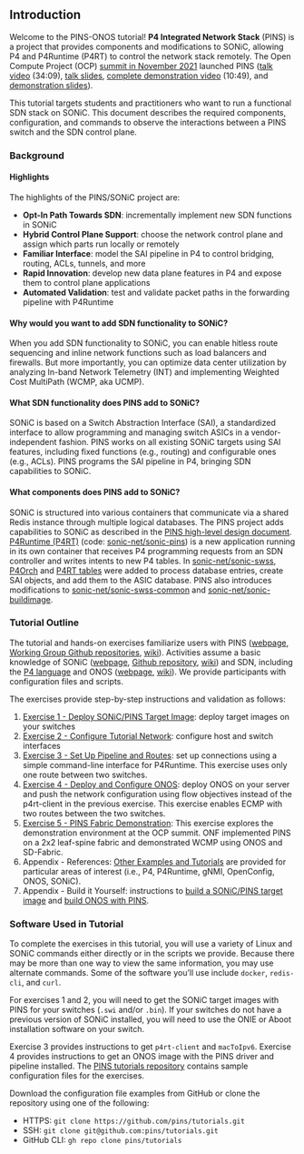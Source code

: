 <!--
Copyright 2021-present Open Networking Foundation

SPDX-License-Identifier: Apache-2.0
-->

## Introduction

Welcome to the PINS-ONOS tutorial! **P4 Integrated Network Stack** (PINS) is a
project that provides components and modifications to SONiC, allowing P4 and
P4Runtime (P4RT) to control the network stack remotely. The Open Compute Project
(OCP) [summit in November
2021](https://opennetworking.org/events/ocp-global-summit-2021/) launched PINS
([talk video](https://www.youtube.com/watch?v=QOASuHSn7z8) (34:09), [talk
slides](https://fntech.sfo2.digitaloceanspaces.com/PresentationMediaUploads/31/1993/OCP-PINS-2021-1c98a1591d51078fc4118646f5bd0e97.pdf),
[complete demonstration video](https://www.youtube.com/watch?v=iZuWdiV9dnc)
(10:49), and [demonstration
slides](https://opennetworking.org/wp-content/uploads/2021/12/PINS-OCP-2021-Demo-Slides.pdf)).

This tutorial targets students and practitioners who want to run a functional
SDN stack on SONiC. This document describes the required components,
configuration, and commands to observe the interactions between a PINS switch
and the SDN control plane.

### Background

#### Highlights

The highlights of the PINS/SONiC project are:

* **Opt-In Path Towards SDN**: incrementally implement new SDN functions in
  SONiC
* **Hybrid Control Plane Support**: choose the network control plane and assign
  which parts run locally or remotely
* **Familiar Interface**: model the SAI pipeline in P4 to control bridging,
  routing, ACLs, tunnels, and more
* **Rapid Innovation**: develop new data plane features in P4 and expose them to
  control plane applications
* **Automated Validation**: test and validate packet paths in the forwarding
  pipeline with P4Runtime

#### Why would you want to add SDN functionality to SONiC?

When you add SDN functionality to SONiC, you can enable hitless route sequencing
and inline network functions such as load balancers and firewalls. But more
importantly, you can optimize data center utilization by analyzing In-band
Network Telemetry (INT) and implementing Weighted Cost MultiPath (WCMP, aka
UCMP).

#### What SDN functionality does PINS add to SONiC?

SONiC is based on a Switch Abstraction Interface (SAI), a standardized interface
to allow programming and managing switch ASICs in a vendor-independent fashion.
PINS works on all existing SONiC targets using SAI features, including fixed
functions (e.g., routing) and configurable ones (e.g., ACLs). PINS programs the
SAI pipeline in P4, bringing SDN capabilities to SONiC.

#### What components does PINS add to SONiC?

SONiC is structured into various containers that communicate via a shared Redis
instance through multiple logical databases. The PINS project adds capabilities
to SONiC as described in the [PINS high-level design
document](https://github.com/pins/SONiC/blob/pins-hld/doc/pins/pins_hld.md).
[P4Runtime
(P4RT)](https://github.com/pins/SONiC/blob/p4rt_hld/doc/pins/p4rt_app_hld.md)
(code: [sonic-net/sonic-pins](https://github.com/sonic-net/sonic-pins)) is a new
application running in its own container that receives P4 programming requests
from an SDN controller and writes intents to new P4 tables. In
[sonic-net/sonic-swss](https://github.com/sonic-net/sonic-swss),
[P4Orch](https://github.com/pins/SONiC/blob/pins-hld/doc/pins/pins_hld.md#p4-orchagent)
and [P4RT
tables](https://github.com/pins/SONiC/blob/pins-hld/doc/pins/pins_hld.md#p4-appl-db-tables)
were added to process database entries, create SAI objects, and add them to the
ASIC database. PINS also introduces modifications to
[sonic-net/sonic-swss-common](https://github.com/sonic-net/sonic-swss-common) and
[sonic-net/sonic-buildimage](https://github.com/sonic-net/sonic-buildimage).

### Tutorial Outline

The tutorial and hands-on exercises familiarize users with PINS
([webpage](https://opennetworking.org/pins/), [Working Group Github
repositories](https://github.com/pins),
[wiki](https://wiki.opennetworking.org/display/COM/PINS)). Activities assume a
basic knowledge of SONiC ([webpage](https://sonic-net.github.io/SONiC/), [Github
repository](https://github.com/sonic-net/SONiC/),
[wiki](https://github.com/sonic-net/SONiC/wiki)) and SDN, including the [P4
language](https://p4.org) and ONOS ([webpage](https://opennetworking.org/onos/),
[wiki](https://wiki.onosproject.org/display/ONOS/ONOS)). We provide participants
with configuration files and scripts.

The exercises provide step-by-step instructions and validation as follows:

1. [Exercise 1 - Deploy SONiC/PINS Target Image](./Exercise1): deploy target
   images on your switches
2. [Exercise 2 - Configure Tutorial Network](./Exercise2): configure host and
   switch interfaces
3. [Exercise 3 - Set Up Pipeline and Routes](./Exercise3): set up connections
   using a simple command-line interface for P4Runtime. This exercise uses only
   one route between two switches.
4. [Exercise 4 - Deploy and Configure ONOS](./Exercise4): deploy ONOS on your
   server and push the network configuration using flow objectives instead of
   the p4rt-client in the previous exercise. This exercise enables ECMP with two
   routes between the two switches.
5. [Exercise 5 - PINS Fabric Demonstration](./Exercise5): This exercise explores
   the demonstration environment at the OCP summit. ONF implemented PINS on a
   2x2 leaf-spine fabric and demonstrated WCMP using ONOS and SD-Fabric.
6. Appendix - References: [Other Examples and Tutorials](References.md) are
   provided for particular areas of interest (i.e., P4, P4Runtime, gNMI,
   OpenConfig, ONOS, SONiC).
7. Appendix - Build it Yourself: instructions to [build a SONiC/PINS target
   image](BuildTargetImage.md) and [build ONOS with PINS](BuildONOSwithPINS.md).

### Software Used in Tutorial

To complete the exercises in this tutorial, you will use a variety of Linux and
SONiC commands either directly or in the scripts we provide. Because there may
be more than one way to view the same information, you may use alternate
commands. Some of the software you’ll use include `docker`, `redis-cli`, and
`curl`.

For exercises 1 and 2, you will need to get the SONiC target images with PINS
for your switches (`.swi` and/or `.bin`). If your switches do not have a
previous version of SONiC installed, you will need to use the ONIE or Aboot
installation software on your switch.

Exercise 3 provides instructions to get `p4rt-client` and `macToIpv6`. Exercise
4 provides instructions to get an ONOS image with the PINS driver and pipeline
installed. The [PINS tutorials repository](https://github.com/pins/tutorials)
contains sample configuration files for the exercises.

Download the configuration file examples from GitHub or clone the repository
using one of the following:

* HTTPS: `git clone https://github.com/pins/tutorials.git`
* SSH:  `git clone git@github.com:pins/tutorials.git`
* GitHub CLI: `gh repo clone pins/tutorials`
